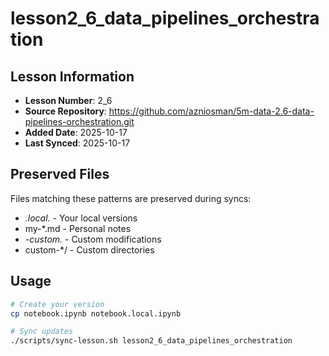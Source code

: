 # lesson2_6_data_pipelines_orchestration

## Lesson Information
- **Lesson Number**: 2_6
- **Source Repository**: https://github.com/azniosman/5m-data-2.6-data-pipelines-orchestration.git
- **Added Date**: 2025-10-17
- **Last Synced**: 2025-10-17

## Preserved Files
Files matching these patterns are preserved during syncs:
- *.local.* - Your local versions
- my-*.md - Personal notes
- *-custom.* - Custom modifications
- custom-*/ - Custom directories

## Usage
```bash
# Create your version
cp notebook.ipynb notebook.local.ipynb

# Sync updates
./scripts/sync-lesson.sh lesson2_6_data_pipelines_orchestration
```
